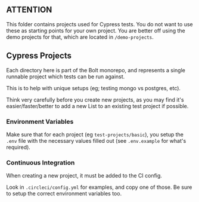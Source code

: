 ## ATTENTION

This folder contains projects used for Cypress tests. You do not want to use these as starting points for your own project. You are better off using the demo projects for that, which are located in `/demo-projects`.

## Cypress Projects

Each directory here is part of the Bolt monorepo, and represents a single
runnable project which tests can be run against.

This is to help with unique setups (eg; testing mongo vs postgres, etc).

Think very carefully before you create new projects, as you may find it's
easier/faster/better to add a new List to an existing test project if possible.

### Environment Variables

Make sure that for each project (eg `test-projects/basic`), you setup the `.env` file
with the necessary values filled out (see `.env.example` for what's required).

### Continuous Integration

When creating a new project, it must be added to the CI config.

Look in `.circleci/config.yml` for examples, and copy one of those.
Be sure to setup the correct environment variables too.

